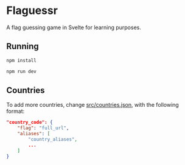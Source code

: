 # Flaguessr

A flag guessing game in Svelte for learning purposes.

## Running

```sh
npm install
```
```sh
npm run dev
```

## Countries

To add more countries, change [src/countries.json](src/countries.json), with the following format:
```json
"country_code": {
    "flag": "full_url",
    "aliases": [
        "country_aliases",
        ...
    ]
}
```